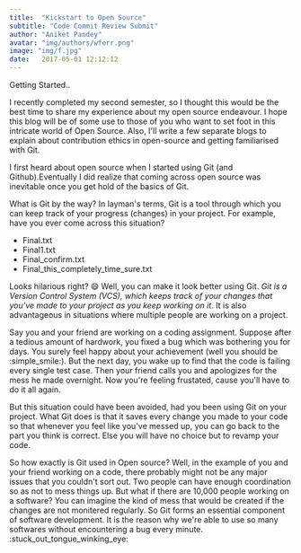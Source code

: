 ```yaml
---
title:  "Kickstart to Open Source"
subtitle: "Code Commit Review Submit"
author: "Aniket Pandey"
avatar: "img/authors/wferr.png"
image: "img/f.jpg"
date:   2017-05-01 12:12:12
---
```


Getting Started..

I recently completed my second semester, so I thought this would be the best time to share my experience about my open source endeavour. I hope this blog will be of some use to those of you who want to set foot in this intricate world of Open Source. Also, I'll write a few separate blogs to explain about contribution ethics in open-source and getting familiarised with Git.

I first heard about open source when I started using Git (and Github).Eventually I did realize that coming across open source was inevitable once you get hold of the basics of Git. 

What is Git by the way? In layman's terms, Git is a tool through which you can keep track of your progress (changes) in your project. For example, have you ever come across this situation?
<ul>
<li>Final.txt </li>
<li>Final1.txt </li>
<li>Final_confirm.txt </li>
<li>Final_this_completely_time_sure.txt </li>
</ul>

Looks hilarious right? :smile: Well, you can make it look better using Git. _Git is a Version Control System (VCS), which keeps track of your changes that you've made to your project as you keep working on it_. It is also advantageous in situations where multiple people are working on a project.

Say you and your friend are working on a coding assignment. Suppose after a tedious amount of hardwork, you fixed a bug which was bothering you for days. You surely feel happy about your achievement (well you should be :simple_smile:). But the next day, you wake up to find that the code is failing every single test case. Then your friend calls you and apologizes for the mess he made overnight. Now you're feeling frustated, cause you'll have to do it all again. 

But this situation could have been avoided, had you been using Git on your project. What Git does is that it saves every change you made to your code so that whenever you feel like you've messed up, you can go back to the part you think is correct. Else you will have no choice but to revamp your code.

So how exactly is Git used in Open source? Well, in the example of you and your friend working on a code, there probably might not be any major issues that you couldn't sort out. Two people can have enough coordination so as not to mess things up. But what if there are 10,000 people working on a software? You can imagine the kind of mess that would be created if the changes are not monitered regularly. So Git forms an essential component of software development. It is the reason why we're able to use so many softwares without encountering a bug every minute. :stuck\_out\_tongue\_winking\_eye: 
 
